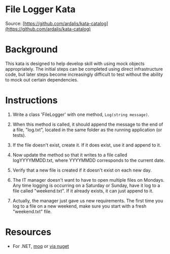 File Logger Kata
================
Source: [https://github.com/ardalis/kata-catalog](https://github.com/ardalis/kata-catalog)

# Background #

This kata is designed to help develop skill with using mock objects appropriately. The initial steps can be completed using direct infrastructure code, but later steps become increasingly difficult to test without the ability to mock out certain dependencies.

# Instructions #

1. Write a class 'FileLogger' with one method, ``Log(string message)``.

1. When this method is called, it should append the message to the end of a file, "log.txt", located in the same folder as the running application (or tests).

1. If the file doesn't exist, create it. If it does exist, use it and append to it.

1. Now update the method so that it writes to a file called logYYYYMMDD.txt, where YYYYMMDD corresponds to the current date.

1. Verify that a new file is created if it doesn't exist on each new day.

1. The IT manager doesn't want to have to open multiple files on Mondays. Any time logging is occurring on a Saturday or Sunday, have it log to a file called "weekend.txt". If it already exists, it can just append to it.

1. Actually, the manager just gave us new requirements. The first time you log to a file on a new weekend, make sure you start with a fresh "weekend.txt" file.

# Resources #

- For .NET, [moq](https://github.com/moq/moq) or [via nuget](https://www.nuget.org/packages/Moq)

